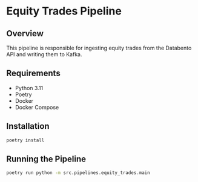 # Equity Trades Pipeline

## Overview

This pipeline is responsible for ingesting equity trades from the Databento API and writing them to Kafka.

## Requirements

- Python 3.11
- Poetry
- Docker
- Docker Compose

## Installation

```bash
poetry install
```

## Running the Pipeline

```bash
poetry run python -m src.pipelines.equity_trades.main
```
